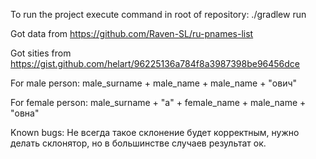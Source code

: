 To run the project execute command in root of repository:
./gradlew run

Got data from https://github.com/Raven-SL/ru-pnames-list

Got sities from https://gist.github.com/helart/96225136a784f8a3987398be96456dce

For male person:
male_surname + male_name + male_name + "ович"

For female person:
male_surname + "а" + female_name + male_name + "овна"

Known bugs:
Не всегда такое склонение будет корректным, нужно делать склонятор, но в большинстве случаев результат ок.
